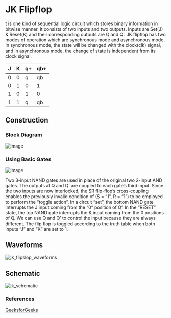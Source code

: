 # JK Flipflop

<p>t is one kind of sequential logic circuit which stores binary information in bitwise manner. It consists of two inputs and two outputs. Inputs are Set(J) & Reset(K) and their corresponding outputs are Q and Q’. JK flipflop has two modes of operation which are synchronous mode and asynchronous mode. In synchronous mode, the state will be changed with the clock(clk) signal, and in asynchronous mode, the change of state is independent from its clock signal.</p>

<table>
	<thead>
		<th>J</th>
		<th>K</th>
		<th>q+</th>
		<th>qb+</th>
	</thead>
	<tbody>
		<tr>
			<td>0</td>
			<td>0</td>
			<td>q</td>
			<td>qb</td>
		</tr>
		<tr>
			<td>0</td>
			<td>1</td>
			<td>0</td>
			<td>1</td>
		</tr>
		<tr>
			<td>1</td>
			<td>0</td>
			<td>1</td>
			<td>0</td>
		</tr>
		<tr>
			<td>1</td>
			<td>1</td>
			<td>q</td>
			<td>qb</td>
		</tr>
	</tbody>
</table>


## Construction
### Block Diagram
![image](https://github.com/user-attachments/assets/fce776b5-0052-4544-ae2f-db0fe7532792)

### Using Basic Gates
![image](https://github.com/user-attachments/assets/ba4537c5-2e91-4f06-94be-04a337794ae4)
<p>Two 3-input NAND gates are used in place of the original two 2-input AND gates. The outputs at Q and Q’ are coupled to each gate’s third input. Since the two inputs are now interlocked, the SR flip-flop’s cross-coupling enables the previously invalid condition of (S = “1”, R = “1”) to be employed to perform the “toggle action”. In a circuit “set”, the bottom NAND gate interrupts the J input coming from the “0” position of Q’. In the “RESET” state, the top NAND gate interrupts the K input coming from the 0 positions of Q. We can use Q and Q’ to control the input because they are always different. The flip flop is toggled according to the truth table when both inputs “J” and “K” are set to 1.</p>



## Waveforms
![jk_flipslop_waveforms](https://github.com/user-attachments/assets/81e37448-7cde-4406-8e97-ae9b4cda394a)

## Schematic
![jk_schematic](https://github.com/user-attachments/assets/182d3946-a6c8-400b-a2e1-a6de393d51fc)


### References
<a href="https://www.geeksforgeeks.org/what-is-jk-flip-flop/">GeeksforGeeks</a>


